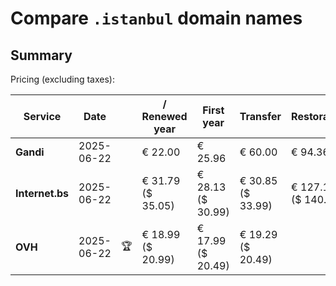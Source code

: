 # Compare `.istanbul` domain names

## Summary

Pricing (excluding taxes):

| Service | Date |  | / Renewed year | First year | Transfer | Restoration |
|--|--|--|--|--|--|--|
| **Gandi** | 2025-06-22 |  | € 22.00 | € 25.96 | € 60.00 | € 94.36 |
| **Internet.bs** | 2025-06-22 |  | € 31.79<br>($ 35.05) | € 28.13<br>($ 30.99) | € 30.85<br>($ 33.99) | € 127.15<br>($ 140.09) |
| **OVH** | 2025-06-22 | 🏆 | € 18.99<br>($ 20.99) | € 17.99<br>($ 20.49) | € 19.29<br>($ 20.49) |  |
